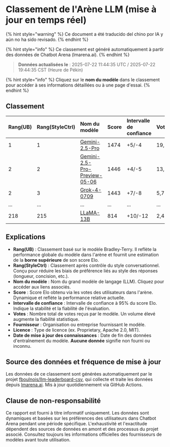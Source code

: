 # Classement de l'Arène LLM (mise à jour en temps réel)


{% hint style="warning" %}
Ce document a été traducido del chino por IA y aún no ha sido revisado.
{% endhint %}




{% hint style="info" %}
Ce classement est généré automatiquement à partir des données de Chatbot Arena (lmarena.ai).
{% endhint %}

> **Données actualisées le** : 2025-07-22 11:44:35 UTC / 2025-07-22 19:44:35 CST (Heure de Pékin)

{% hint style="info" %}
Cliquez sur le **nom du modèle** dans le classement pour accéder à ses informations détaillées ou à une page d'essai.
{% endhint %}

## Classement

| Rang(UB) | Rang(StyleCtrl) | Nom du modèle                                                                                                                         | Score | Intervalle de confiance | Votes     | Fournisseur              | Licence                   | Date de mise à jour des connaissances |
|:---------|:---------------|:-------------------------------------------------------------------------------------------------------------------------------------|:------|:------------------------|:----------|:------------------------|:--------------------------|:-------------------------------------|
| 1        | 1              | [Gemini-2.5-Pro](http://aistudio.google.com/app/prompts/new_chat?model=gemini-2.5-pro)                                               | 1474  | +5/-4                   | 19,209    | Google                  | Proprietary               | Aucune donnée                        |
| 2        | 2              | [Gemini-2.5-Pro-Preview-05-06](http://aistudio.google.com/app/prompts/new_chat?model=gemini-2.5-pro-preview-05-06)                   | 1446  | +4/-5                   | 13,692    | Google                  | Proprietary               | Aucune donnée                        |
| 2        | 3              | [Grok-4-0709](https://docs.x.ai/docs/models/grok-4-0709)                                                                             | 1443  | +7/-8                   | 5,725     | xAI                     | Proprietary               | Aucune donnée                        |
| ...      | ...            | ...                                                                                                                                 | ...   | ...                     | ...       | ...                     | ...                       | ...                                  |
| 218      | 215            | [LLaMA-13B](https://arxiv.org/abs/2302.13971)                                                                                        | 814   | +10/-12                 | 2,446     | Meta                    | Non-commercial            | 2023/2                               |

## Explications

- **Rang(UB)** : Classement basé sur le modèle Bradley-Terry. Il reflète la performance globale du modèle dans l'arène et fournit une estimation de la **borne supérieure** de son score Elo.
- **Rang(StyleCtrl)** : Classement après contrôle du style conversationnel. Conçu pour réduire les biais de préférence liés au style des réponses (longueur, concision, etc.).
- **Nom du modèle** : Nom du grand modèle de langage (LLM). Cliquez pour accéder aux liens associés.
- **Score** : Score Elo obtenu via les votes des utilisateurs dans l'arène. Dynamique et reflète la performance relative actuelle.
- **Intervalle de confiance** : Intervalle de confiance à 95% du score Elo. Indique la stabilité et la fiabilité de l'évaluation.
- **Votes** : Nombre total de votes reçus par le modèle. Un volume élevé augmente la fiabilité statistique.
- **Fournisseur** : Organisation ou entreprise fournissant le modèle.
- **Licence** : Type de licence (ex. Proprietary, Apache 2.0, MIT).
- **Date de mise à jour des connaissances** : Date de fin des données d'entraînement du modèle. **Aucune donnée** signifie non fourni ou inconnu.

## Source des données et fréquence de mise à jour

Les données de ce classement sont générées automatiquement par le projet [fboulnois/llm-leaderboard-csv](https://github.com/fboulnois/llm-leaderboard-csv), qui collecte et traite les données depuis [lmarena.ai](https://lmarena.ai/). Mis à jour quotidiennement via GitHub Actions.

## Clause de non-responsabilité

Ce rapport est fourni à titre informatif uniquement. Les données sont dynamiques et basées sur les préférences des utilisateurs dans Chatbot Arena pendant une période spécifique. L'exhaustivité et l'exactitude dépendent des sources de données en amont et des processus du projet associé. Consultez toujours les informations officielles des fournisseurs de modèles avant toute utilisation.